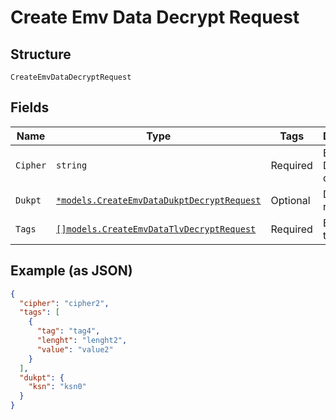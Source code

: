 
# Create Emv Data Decrypt Request

## Structure

`CreateEmvDataDecryptRequest`

## Fields

| Name | Type | Tags | Description |
|  --- | --- | --- | --- |
| `Cipher` | `string` | Required | Emv Decrypt cipher type |
| `Dukpt` | [`*models.CreateEmvDataDukptDecryptRequest`](../../doc/models/create-emv-data-dukpt-decrypt-request.md) | Optional | Dukpt data request |
| `Tags` | [`[]models.CreateEmvDataTlvDecryptRequest`](../../doc/models/create-emv-data-tlv-decrypt-request.md) | Required | Encrypted tags list |

## Example (as JSON)

```json
{
  "cipher": "cipher2",
  "tags": [
    {
      "tag": "tag4",
      "lenght": "lenght2",
      "value": "value2"
    }
  ],
  "dukpt": {
    "ksn": "ksn0"
  }
}
```


